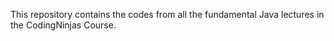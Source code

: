 This repository contains the codes from all the fundamental Java lectures in the CodingNinjas Course.
